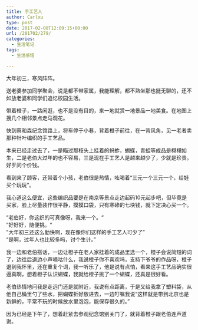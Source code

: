 ```yaml
---
title: 手工艺人
author: Carlxu
type: post
date: 2017-02-08T12:09:15+00:00
url: /201702/279/
categories:
  - 生活笔记
tags:
  - 生活感悟

---
```

大年初三，寒风阵阵。

送老婆参加同学聚会，说是都不带家属，我能理解，都不熟坐那也挺无聊的，还不如放老婆和同学们追忆校园生活。

带着橙子，一路闲逛，也不是没有目的，来一地就赏一地景品一地美食。在地图上搜几个相邻景点走马观花。

快到蔡和森纪念馆路上，将车停于小巷，背着橙子前往，在一背风角，见一老者卖那种针叶编织的手工艺品。

本来已经走过去了，一是瞄过那枝头上挂着的蚂蚱，蝴蝶，青蛙等成品是栩栩如生，二是老伯大过年的也不容易，三是现在手工艺人是越来越少了，少就是珍贵。好歹问个价钱。

看到来了顾客，还带着个小孩，老伯很是热情，吆喝着“三元一个三元一个，给娃买个玩玩”。

我心道这么便宜，这些编织品要是在南京等景点走边起码10元起步吧，但毕竟是买家，脸上尽量装作很平静，摸摸口袋，只有寒碜的七块钱，就下定决心买一个。

“老伯好，你这织的可真像呀，我来一个。“  
”好好好，随便挑。“  
”大年初三还这么勤快啊，现在像你们这样的手工艺人可少了”  
“是啊，过年人也比较多吗，讨个生计。”

我一边和老伯搭话，一边让橙子在老人家挂着的成品里选一个，橙子会说简短的词了，边往后退边小声嘀咕什么，我说橙子你不喜欢吗，支持下爷爷的作品呀，橙子退到我怀里，还在重复个词，我一听乐了，他是说有点怕，看来这手工艺品确实很逼真啊，想着橙子认识蝴蝶，我就给橙子挑了一个蝴蝶，还真是很好看。

老伯热情地问我是走远门还是就附近，我说有点距离，于是又给我拿了塑料袋，从他自己桶里勺了些水，把蝴蝶折好放进去，一边叮嘱我说“这样就是带到北京也是新鲜的，平常不玩的时候放水里泡泡，能保存很久的。”

因为已经是下午了，想着赶紧去参观纪念馆别关门了，就背着橙子跟老伯连声道谢。